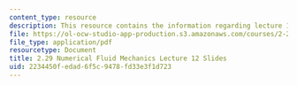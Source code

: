```yaml
---
content_type: resource
description: This resource contains the information regarding lecture 12 slides.
file: https://ol-ocw-studio-app-production.s3.amazonaws.com/courses/2-29-numerical-fluid-mechanics-spring-2015/2234450fedad6f5c9478fd33e3f1d723_MIT2_29S15_Lecture12.pdf
file_type: application/pdf
resourcetype: Document
title: 2.29 Numerical Fluid Mechanics Lecture 12 Slides
uid: 2234450f-edad-6f5c-9478-fd33e3f1d723
---
```

